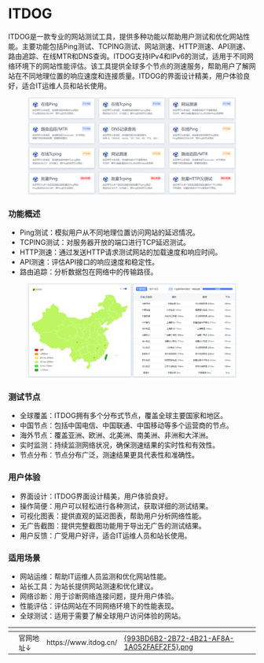 # ITDOG

ITDOG是一款专业的网站测试工具，提供多种功能以帮助用户测试和优化网站性能。主要功能包括Ping测试、TCPING测试、网站测速、HTTP测速、API测速、路由追踪、在线MTR和DNS查询。ITDOG支持IPv4和IPv6的测试，适用于不同网络环境下的网站性能评估。该工具提供全球多个节点的测速服务，帮助用户了解网站在不同地理位置的响应速度和连接质量。ITDOG的界面设计精美，用户体验良好，适合IT运维人员和站长使用。

<figure><img src="../../.gitbook/assets/{2245A4F8-C779-4287-9C0D-9EF14EE2778F}.png" alt=""><figcaption></figcaption></figure>

### 功能概述 <a href="#e5-8a-9f-e8-83-bd-e6-a6-82-e8-bf-b0-5b1-5d" id="e5-8a-9f-e8-83-bd-e6-a6-82-e8-bf-b0-5b1-5d"></a>

* Ping测试：模拟用户从不同地理位置访问网站的延迟情况。
* TCPING测试：对服务器开放的端口进行TCP延迟测试。
* HTTP测速：通过发送HTTP请求测试网站的加载速度和响应时间。
* API测速：评估API接口的响应速度和稳定性。
* 路由追踪：分析数据包在网络中的传输路径。

<figure><img src="../../.gitbook/assets/{0F5A2833-7737-44DC-B910-3C508C1700AD}.png" alt=""><figcaption></figcaption></figure>

### 测试节点 <a href="#e6-b5-8b-e8-af-95-e8-8a-82-e7-82-b9-5b2-5d" id="e6-b5-8b-e8-af-95-e8-8a-82-e7-82-b9-5b2-5d"></a>

* 全球覆盖：ITDOG拥有多个分布式节点，覆盖全球主要国家和地区。
* 中国节点：包括中国电信、中国联通、中国移动等多个运营商的节点。
* 海外节点：覆盖亚洲、欧洲、北美洲、南美洲、非洲和大洋洲。
* 实时监测：持续监测网络状况，确保测速结果的实时性和有效性。
* 节点分布：节点分布广泛，测速结果更具代表性和准确性。

### 用户体验 <a href="#e7-94-a8-e6-88-b7-e4-bd-93-e9-aa-8c-5b3-5d" id="e7-94-a8-e6-88-b7-e4-bd-93-e9-aa-8c-5b3-5d"></a>

* 界面设计：ITDOG界面设计精美，用户体验良好。
* 操作简便：用户可以轻松进行各种测试，获取详细的测试结果。
* 可视化图表：提供直观的延迟图表，帮助用户分析网络性能。
* 无广告截图：提供完整截图功能用于导出无广告的测试结果。
* 用户反馈：广受用户好评，适合IT运维人员和站长使用。

### 适用场景 <a href="#e9-80-82-e7-94-a8-e5-9c-ba-e6-99-af-5b4-5d" id="e9-80-82-e7-94-a8-e5-9c-ba-e6-99-af-5b4-5d"></a>

* 网站运维：帮助IT运维人员监测和优化网站性能。
* 站长工具：为站长提供网站测速和优化建议。
* 网络诊断：用于诊断网络连接问题，提升用户体验。
* 性能评估：评估网站在不同网络环境下的性能表现。
* 全球测试：适用于需要了解全球用户访问体验的网站。

<table data-view="cards"><thead><tr><th></th><th></th><th></th><th data-hidden data-card-cover data-type="files"></th></tr></thead><tbody><tr><td></td><td>官网地址↓</td><td>https://www.itdog.cn/</td><td><a href="../../.gitbook/assets/{993BD6B2-2B72-4B21-AF8A-1A052FAEF2F5}.png">{993BD6B2-2B72-4B21-AF8A-1A052FAEF2F5}.png</a></td></tr></tbody></table>
